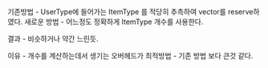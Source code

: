 기존방법 - UserType에 들어가는  ItemType 를 적당히 추측하여 vector를 reserve하였다.
새로운 방법 - 어느정도 정확하게  ItemType 개수를 사용한다. 

결과 - 비슷하거나 약간 느린듯.

이유 - 개수를 계산하는데서 생기는 오버헤드가 최적방법 - 기존 방법 보다 큰것 같다.
